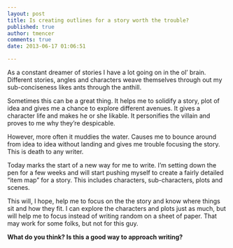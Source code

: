 ```yaml
---
layout: post
title: Is creating outlines for a story worth the trouble?
published: true
author: tmencer
comments: true
date: 2013-06-17 01:06:51

---
```

As a constant dreamer of stories I have a lot going on in the ol&#8217; brain. Different stories, angles and characters weave themselves through out my sub-conciseness likes ants through the anthill.

Sometimes this can be a great thing. It helps me to solidify a story, plot of idea and gives me a chance to explore different avenues. It gives a character life and makes he or she likable. It personifies the villain and proves to me why they&#8217;re despicable.

However, more often it muddies the water. Causes me to bounce around from idea to idea without landing and gives me trouble focusing the story. This is death to any writer.

Today marks the start of a new way for me to write. I&#8217;m setting down the pen for a few weeks and will start pushing myself to create a fairly detailed &#8220;item map&#8221; for a story. This includes characters, sub-characters, plots and scenes.

This will, I hope, help me to focus on the the story and know where things sit and how they fit. I can explore the characters and plots just as much, but will help me to focus instead of writing random on a sheet of paper. That may work for some folks, but not for this guy.

**What do you think? Is this a good way to approach writing?**
